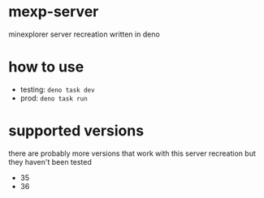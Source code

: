 # mexp-server
minexplorer server recreation written in deno

# how to use
- testing: `deno task dev`
- prod: `deno task run`

# supported versions
there are probably more versions that work with this server recreation but they haven't been tested
- 35
- 36